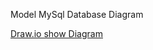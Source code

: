 Model MySql Database Diagram

[Draw.io show Diagram](https://drive.google.com/file/d/1ORoWWv5NGjxqn1cJNW5bO0XKwmwjcE3I/view?usp=sharing)

